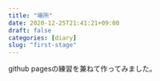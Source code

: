 ```yaml
---
title: "場所"
date: 2020-12-25T21:41:21+09:00
draft: false
categories: [diary]
slug: "first-stage"
---
```


github pagesの練習を兼ねて作ってみました。
